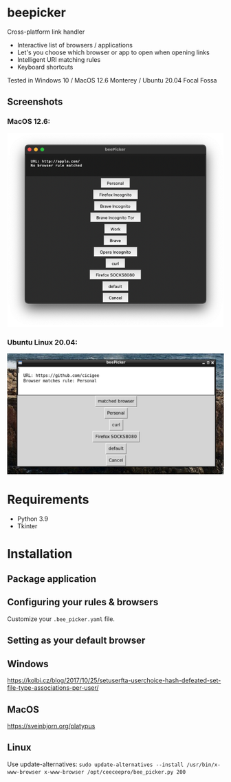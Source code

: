 # beepicker
Cross-platform link handler

- Interactive list of browsers / applications
- Let's you choose which browser or app to open when opening links
- Intelligent URI matching rules
- Keyboard shortcuts

Tested in Windows 10 / MacOS 12.6 Monterey / Ubuntu 20.04 Focal Fossa

## Screenshots

### MacOS 12.6:

![image](screenshot_macos.png)

### Ubuntu Linux 20.04:

![image](screenshot_linux.png)


# Requirements
- Python 3.9
- Tkinter

# Installation

## Package application

## Configuring your rules & browsers

Customize your `.bee_picker.yaml` file.

## Setting as your default browser

## Windows
https://kolbi.cz/blog/2017/10/25/setuserfta-userchoice-hash-defeated-set-file-type-associations-per-user/

## MacOS
https://sveinbjorn.org/platypus

## Linux
Use update-alternatives:
`sudo update-alternatives --install /usr/bin/x-www-browser x-www-browser /opt/ceeceepro/bee_picker.py 200`
